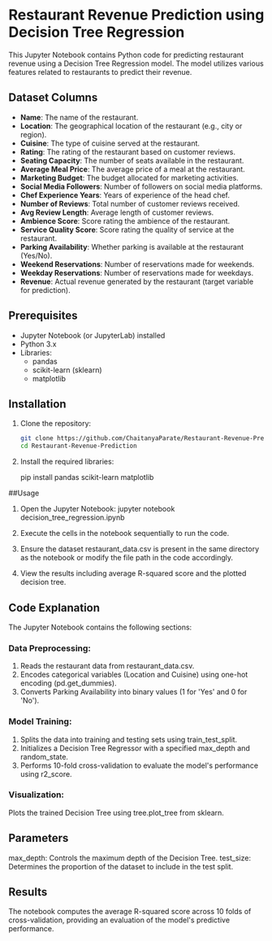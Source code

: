 # Restaurant Revenue Prediction using Decision Tree Regression

This Jupyter Notebook contains Python code for predicting restaurant revenue using a Decision Tree Regression model. The model utilizes various features related to restaurants to predict their revenue.

## Dataset Columns

- **Name**: The name of the restaurant.
- **Location**: The geographical location of the restaurant (e.g., city or region).
- **Cuisine**: The type of cuisine served at the restaurant.
- **Rating**: The rating of the restaurant based on customer reviews.
- **Seating Capacity**: The number of seats available in the restaurant.
- **Average Meal Price**: The average price of a meal at the restaurant.
- **Marketing Budget**: The budget allocated for marketing activities.
- **Social Media Followers**: Number of followers on social media platforms.
- **Chef Experience Years**: Years of experience of the head chef.
- **Number of Reviews**: Total number of customer reviews received.
- **Avg Review Length**: Average length of customer reviews.
- **Ambience Score**: Score rating the ambience of the restaurant.
- **Service Quality Score**: Score rating the quality of service at the restaurant.
- **Parking Availability**: Whether parking is available at the restaurant (Yes/No).
- **Weekend Reservations**: Number of reservations made for weekends.
- **Weekday Reservations**: Number of reservations made for weekdays.
- **Revenue**: Actual revenue generated by the restaurant (target variable for prediction).

## Prerequisites

- Jupyter Notebook (or JupyterLab) installed
- Python 3.x
- Libraries:
  - pandas
  - scikit-learn (sklearn)
  - matplotlib

## Installation

1. Clone the repository:

   ```bash
   git clone https://github.com/ChaitanyaParate/Restaurant-Revenue-Prediction.git
   cd Restaurant-Revenue-Prediction
2. Install the required libraries:

   pip install pandas scikit-learn matplotlib

##Usage

1. Open the Jupyter Notebook:
    jupyter notebook decision_tree_regression.ipynb
   
3. Execute the cells in the notebook sequentially to run the code.
  
4. Ensure the dataset restaurant_data.csv is present in the same directory as the notebook or modify the file path in the code accordingly.
  
6. View the results including average R-squared score and the plotted decision tree.

## Code Explanation
The Jupyter Notebook contains the following sections:

### Data Preprocessing:

1. Reads the restaurant data from restaurant_data.csv.
2. Encodes categorical variables (Location and Cuisine) using one-hot encoding (pd.get_dummies).
3. Converts Parking Availability into binary values (1 for 'Yes' and 0 for 'No').
### Model Training:

1. Splits the data into training and testing sets using train_test_split.
2. Initializes a Decision Tree Regressor with a specified max_depth and random_state.
3. Performs 10-fold cross-validation to evaluate the model's performance using r2_score.
### Visualization:

Plots the trained Decision Tree using tree.plot_tree from sklearn.

## Parameters
max_depth: Controls the maximum depth of the Decision Tree.
test_size: Determines the proportion of the dataset to include in the test split.
## Results
The notebook computes the average R-squared score across 10 folds of cross-validation, providing an evaluation of the model's predictive performance.
